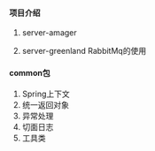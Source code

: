 #### 项目介绍
1. server-amager

2. server-greenland
RabbitMq的使用


    
    
    
    
    
    
    
    
    
    
    
    
    
    
    
#### common包
1. Spring上下文
2. 统一返回对象
3. 异常处理
4. 切面日志
5. 工具类